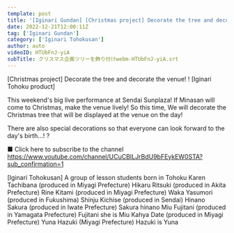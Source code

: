```yaml
---
template: post
title: '[Iginari Gundan] [Christmas project] Decorate the tree and decorate the venue! !'
date: 2022-12-21T12:00:11Z
tag: ['Iginari Gundan']
category: ['Iginari Tohokusan']
author: auto 
videoID: HTUbFnJ-yiA
subTitle: クリスマス企画ツリーを飾り付けwebm-HTUbFnJ-yiA.srt
---
```

[Christmas project] Decorate the tree and decorate the venue! ! [Iginari Tohoku product]

This weekend's big live performance at Sendai Sunplaza!
If Minasan will come to Christmas, make the venue lively!
So this time,
We will decorate the Christmas tree that will be displayed at the venue on the day!

There are also special decorations so that everyone can look forward to the day's birth...! ?

■ Click here to subscribe to the channel
https://www.youtube.com/channel/UCuCBILJrBdU9bFEykEW0STA?sub_confirmation=1


[Iginari Tohokusan]
A group of lesson students born in Tohoku
Karen Tachibana (produced in Miyagi Prefecture)
Hikaru Ritsuki (produced in Akita Prefecture)
Rine Kitami (produced in Miyagi Prefecture)
Waka Yasumori (produced in Fukushima)
Shinju Kichise (produced in Sendai)
Hinano Sakura (produced in Iwate Prefecture) Sakura hinano
Miu Fujitani (produced in Yamagata Prefecture) Fujitani she is Miu
Kahya Date (produced in Miyagi Prefecture)
Yuna Hazuki (Miyagi Prefecture) Hazuki is Yuna
